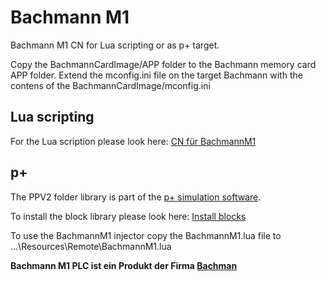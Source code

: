 # Bachmann M1
Bachmann M1 CN for Lua scripting or as p+ target.

Copy the BachmannCardImage/APP folder to the Bachmann memory card APP folder. 
Extend the mconfig.ini file on the target Bachmann with the contens of the BachmannCardImage/mconfig.ini

## Lua scripting
For the Lua scription please look here: [CN für BachmannM1](riesberg-net.de/cn-fuer-bachmann-m1)

## p+

The PPV2 folder library is part of the [p+ simulation software](https://github.com/Mynogs/PPV2-Simulation-System).

To install the block library please look here: [Install blocks](https://github.com/Mynogs/PPV2-Simulation-System/blob/master/README.md#install-blocks)

To use the BachmannM1 injector copy the BachmannM1.lua file to ...\Resources\Remote\BachmannM1.lua


<b>Bachmann M1 PLC ist ein Produkt der Firma [Bachman](https://www.bachmann.info/home)</b>
